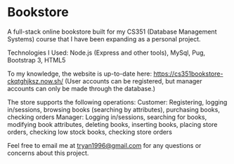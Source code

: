 # Bookstore
A full-stack online bookstore built for my CS351 (Database Management Systems) course that I have been expanding as a personal project.

Technologies I Used: Node.js (Express and other tools), MySql, Pug, Bootstrap 3, HTML5

To my knowledge, the website is up-to-date here: https://cs351bookstore-ckqtghjksz.now.sh/
(User accounts can be registered, but manager accounts can only be made through the database.)

The store supports the following operations:
Customer: Registering, logging in/sessions, browsing books (searching by attributes), purchasing books, checking orders
Manager: Logging in/sessions, searching for books, modifying book attributes, deleting books, inserting books, placing store orders, checking low stock books, checking store orders

Feel free to email me at tryan1996@gmail.com for any questions or concerns about this project.
